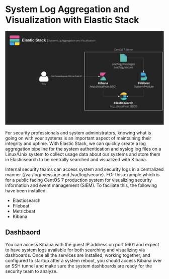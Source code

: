 
# System Log Aggregation and Visualization with Elastic Stack

![ELK](setup.png)


For security professionals and system administrators, knowing what is going on with your systems is an important aspect of maintaining their integrity and uptime. With Elastic Stack, we can quickly create a log aggregation pipeline for the system authentication and syslog log files on a Linux/Unix system to collect usage data about our systems and store them in Elasticsearch to be centrally searched and visualized with Kibana.

Internal security teams can access system and security logs in a centralized manner (/var/log/message and /var/log/secure). FOr this example which is for a public facing CentOS 7 production system for visualizing security information and event management (SIEM). To faciliate this, the following have been installed:

* Elasticsearch
* Filebeat
* Metricbeat
* Kibana

## Dashbaord

You can access Kibana with the guest IP address on port 5601 and expect to have system logs available for both searching and visualizing via dashboards. Once all the services are installed, working together, and configured to startup after a system reboot, you should access Kibana over an SSH tunnel and make sure the system dashboards are ready for the security team to analyze.